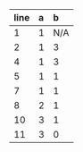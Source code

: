 | line | a  | b  |
| ---- |:---|:---|
| 1    | 1  | N/A  |
| 2    | 1  | 3  |
| 4    | 1  | 3  |
| 5    | 1  | 1  |
| 7    | 1  | 1  |
| 8    | 2  | 1  |
| 10   | 3  | 1  |
| 11   | 3  | 0  |
